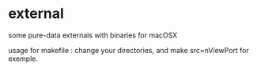 # external
some pure-data externals
with binaries for macOSX

usage for makefile : 
change your directories, 
and make src=nViewPort for exemple.
